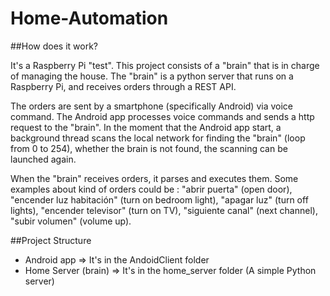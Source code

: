 # Home-Automation

##How does it work?

It's a Raspberry Pi "test". This project consists of a "brain" that is in charge of managing the house. The "brain" is a python server that runs on a Raspberry Pi, and receives orders through a REST API.

The orders are sent by a smartphone (specifically Android) via voice command. The Android app processes voice commands and sends a http request to the "brain". In the moment that the Android app start, a background thread scans the local network for finding the "brain" (loop from 0 to 254), whether the brain is not found, the scanning can be launched again.

When the "brain" receives orders, it parses and executes them. Some examples about kind of orders could be : "abrir puerta" (open door), "encender luz habitación" (turn on bedroom light), "apagar luz" (turn off lights), "encender televisor" (turn on TV), "siguiente canal" (next channel), "subir volumen" (volume up).


##Project Structure

* Android app => It's in the AndoidClient folder
* Home Server (brain) => It's in the home_server folder (A simple Python server)
